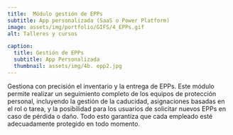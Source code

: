 ```yaml
---
title:  Módulo gestión de EPPs
subtitle: App personalizada (SaaS o Power Platform)
image: assets/img/portfolio/GIFS/4_EPPs.gif
alt: Talleres y cursos

caption:
  title: Gestión de EPPs
  subtitle: App Personalizada
  thumbnail: assets/img/4b. epp2.jpg
---
```

Gestiona con precisión el inventario y la entrega de EPPs. Este módulo permite realizar un seguimiento completo de los equipos de protección personal, incluyendo la gestión de la caducidad, asignaciones basadas en el rol o tarea, y la posibilidad para los usuarios de solicitar nuevos EPPs en caso de pérdida o daño. Todo esto garantiza que cada empleado esté adecuadamente protegido en todo momento.
